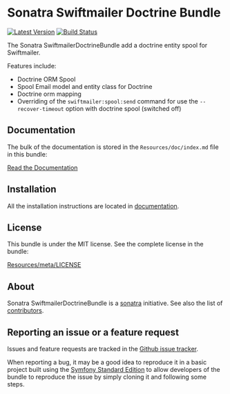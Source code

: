 Sonatra Swiftmailer Doctrine Bundle
===================================

[![Latest Version](https://img.shields.io/packagist/v/sonatra/swiftmailer-doctrine-bundle.svg)](https://packagist.org/packages/sonatra/swiftmailer-doctrine-bundle)
[![Build Status](https://img.shields.io/travis/sonatra/SonatraSwiftmailerDoctrineBundle/master.svg)](https://travis-ci.org/sonatra/SonatraSwiftmailerDoctrineBundle)

The Sonatra SwiftmailerDoctrineBundle add a doctrine entity spool for Swiftmailer.

Features include:

- Doctrine ORM Spool
- Spool Email model and entity class for Doctrine
- Doctrine orm mapping
- Overriding of the `swiftmailer:spool:send` command for use the `--recover-timeout` option with doctrine spool (switched off)

Documentation
-------------

The bulk of the documentation is stored in the `Resources/doc/index.md`
file in this bundle:

[Read the Documentation](Resources/doc/index.md)

Installation
------------

All the installation instructions are located in [documentation](Resources/doc/index.md).

License
-------

This bundle is under the MIT license. See the complete license in the bundle:

[Resources/meta/LICENSE](Resources/meta/LICENSE)

About
-----

Sonatra SwiftmailerDoctrineBundle is a [sonatra](https://github.com/sonatra) initiative.
See also the list of [contributors](https://github.com/sonatra/SonatraSwiftmailerDoctrineBundle/contributors).

Reporting an issue or a feature request
---------------------------------------

Issues and feature requests are tracked in the [Github issue tracker](https://github.com/sonatra/SonatraSwiftmailerDoctrineBundle/issues).

When reporting a bug, it may be a good idea to reproduce it in a basic project
built using the [Symfony Standard Edition](https://github.com/symfony/symfony-standard)
to allow developers of the bundle to reproduce the issue by simply cloning it
and following some steps.
